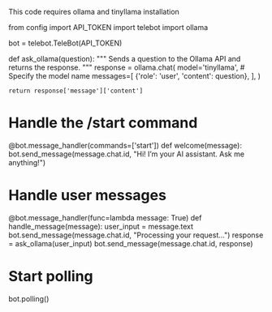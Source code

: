 This code requires ollama and tinyllama installation

from config import API_TOKEN
import telebot
import ollama

bot = telebot.TeleBot(API_TOKEN)

def ask_ollama(question):
    """
    Sends a question to the Ollama API and returns the response.
    """
    response = ollama.chat(
        model='tinyllama',  # Specify the model name
        messages=[
            {'role': 'user', 'content': question},
        ],
    )
    
    return response['message']['content']

# Handle the /start command
@bot.message_handler(commands=['start'])
def welcome(message):
    bot.send_message(message.chat.id, "Hi! I’m your AI assistant. Ask me anything!")

# Handle user messages
@bot.message_handler(func=lambda message: True)
def handle_message(message):
    user_input = message.text
    bot.send_message(message.chat.id, "Processing your request...")
    response = ask_ollama(user_input)
    bot.send_message(message.chat.id, response)

# Start polling
bot.polling()
